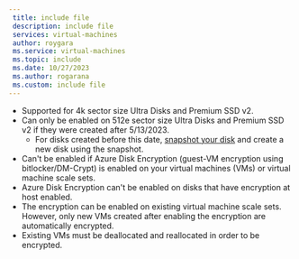 ```yaml
---
 title: include file
 description: include file
 services: virtual-machines
 author: roygara
 ms.service: virtual-machines
 ms.topic: include
 ms.date: 10/27/2023
 ms.author: rogarana
 ms.custom: include file
---
```

- Supported for 4k sector size Ultra Disks and Premium SSD v2.
- Can only be enabled on 512e sector size Ultra Disks and Premium SSD v2 if they were created after 5/13/2023.
    - For disks created before this date, [snapshot your disk](../articles/virtual-machines/disks-incremental-snapshots.md) and create a new disk using the snapshot.
- Can't be enabled if Azure Disk Encryption (guest-VM encryption using bitlocker/DM-Crypt) is enabled on your virtual machines (VMs) or virtual machine scale sets.
- Azure Disk Encryption can't be enabled on disks that have encryption at host enabled.
- The encryption can be enabled on existing virtual machine scale sets. However, only new VMs created after enabling the encryption are automatically encrypted.
- Existing VMs must be deallocated and reallocated in order to be encrypted.
